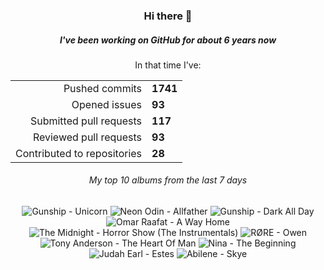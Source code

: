 <div align="center">
  <h3>Hi there 👋</h3>
  <h5>I've been working on GitHub for about 6 years now</h5>
  <p>In that time I've:</p>
  <table>
    <tr>
      <td align="right">Pushed commits</td>
      <td><strong>1741</strong></td>
    </tr>
    <tr>
      <td align="right">Opened issues</td>
      <td><strong>93</strong></td>
    </tr>
    <tr>
      <td align="right">Submitted pull requests</td>
      <td><strong>117</strong></td>
    </tr>
    <tr>
      <td align="right">Reviewed pull requests</td>
      <td><strong>93</strong></td>
    </tr>
    <tr>
      <td align="right">Contributed to repositories</td>
      <td><strong>28</strong></td>
    </tr>
  </table>

</div>
<!-- [![GitHub Streak](https://streak-stats.demolab.com?user=darynwhite&theme=dark&hide_border=true&date_format=%5BY.%5Dn.j&background=45%2C192ED0%2C000000)](https://git.io/streak-stats) -->

<div align="center">
  <h6>My top 10 albums from the last 7 days</h6>
</div>


<!-- lastfm -->
<p align="center"><img src="https://lastfm.freetls.fastly.net/i/u/64s/d8c69121d829c66b65e6003a5d4415f8.jpg" title="Gunship - Unicorn"> <img src="https://lastfm.freetls.fastly.net/i/u/64s/fdcd8a3afa4a5584cc585c5ee6d06873.jpg" title="Neon Odin - Allfather"> <img src="https://lastfm.freetls.fastly.net/i/u/64s/c2402f6c2f3b47ab134051c80ed6f480.jpg" title="Gunship - Dark All Day"> <img src="https://lastfm.freetls.fastly.net/i/u/64s/9de1a08a9d1da269d71fcec90b7769b8.jpg" title="Omar Raafat - A Way Home"> <img src="https://lastfm.freetls.fastly.net/i/u/64s/0c4b4d65203882c7b78bb629f38cb3c2.jpg" title="The Midnight - Horror Show (The Instrumentals)"> <img src="https://lastfm.freetls.fastly.net/i/u/64s/52a7cfefbb075f71860ad604a282d1de.jpg" title="RØRE - Owen"> <img src="https://lastfm.freetls.fastly.net/i/u/64s/8bb4d4325fb469795e932f7380a63782.jpg" title="Tony Anderson - The Heart Of Man"> <img src="https://lastfm.freetls.fastly.net/i/u/64s/1a4bc05c59aa286d875d031437df390f.jpg" title="Nina - The Beginning"> <img src="https://lastfm.freetls.fastly.net/i/u/64s/dcd595c00fa7122ec3e8cfcbcca71933.jpg" title="Judah Earl - Estes"> <img src="https://lastfm.freetls.fastly.net/i/u/64s/b32f0d69a9f0ee06d441a02daff65569.jpg" title="Abilene - Skye"> </p>
